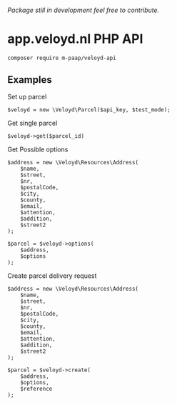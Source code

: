 ###### Package still in development feel free to contribute.

# app.veloyd.nl PHP API

`composer require m-paap/veloyd-api`

## Examples

Set up parcel

`$veloyd = new \Veloyd\Parcel($api_key, $test_mode);`

Get single parcel

`$veloyd->get($parcel_id)`

Get Possible options
```
$address = new \Veloyd\Resources\Address(
    $name,
    $street,
    $nr,
    $postalCode,
    $city,
    $county,
    $email,
    $attention,
    $addition,
    $street2
);

$parcel = $veloyd->options(
    $address,
    $options
);
```

Create parcel delivery request
```
$address = new \Veloyd\Resources\Address(
    $name,
    $street,
    $nr,
    $postalCode,
    $city,
    $county,
    $email,
    $attention,
    $addition,
    $street2
);

$parcel = $veloyd->create(
    $address,
    $options,
    $reference
);
```
